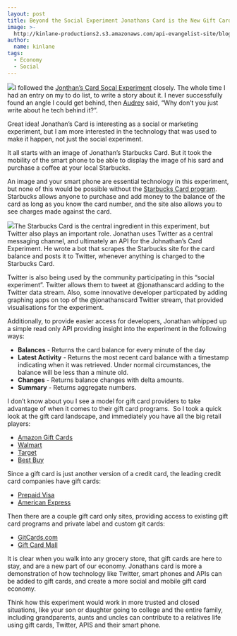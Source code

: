 ```yaml
---
layout: post
title: Beyond the Social Experiment Jonathans Card is the New Gift Card Economy
image: >-
  http://kinlane-productions2.s3.amazonaws.com/api-evangelist-site/blog/starbucks-gift-card-300x229.jpg
author:
  name: kinlane
tags:
  - Economy
  - Social
---
```

[![](http://kinlane-productions2.s3.amazonaws.com/api-evangelist/Jonathans-Card/starbucks-gift-card-300x229.jpg)](https://www.starbucks.com/card)I followed the [Jonthan’s Card Socal Experiment](http://jonathanstark.com/card/ "Jonathans Card Social Experiment") closely. The whole time I had an entry on my to do list, to write a story about it. I never successfully found an angle I could get behind, then [Audrey](http://www.hackeducation.com "Audrey Watters") said, “Why don’t you just write about he tech behind it?”.

Great idea! Jonathan’s Card is interesting as a social or marketing experiment, but I am more interested in the technology that was used to make it happen, not just the social experiment.

It all starts with an image of Jonathan’s Starbucks Card. But it took the mobility of the smart phone to be able to display the image of his sard and purchase a coffee at your local Starbucks.

An image and your smart phone are essential technology in this experiment, but none of this would be possible without the [Starbucks Card program](https://www.starbucks.com/card). Starbucks allows anyone to purchase and add money to the balance of the card as long as you know the card number, and the site also allows you to see charges made against the card.

[![](http://kinlane-productions2.s3.amazonaws.com/api-evangelist/Jonathans-Card/jonathans-card-image.png)](http://jonathanstark.com/card/)The Starbucks Card is the central ingredient in this experiment, but Twitter also plays an important role. Jonathan uses Twitter as a central messaging channel, and ultimately an API for the Johnathan’s Card Experiment. He wrote a bot that scrapes the Starbucks site for the card balance and posts it to Twitter, whenever anything is charged to the Starbucks Card.

Twitter is also being used by the community participating in this “social experiment”. Twitter allows them to tweet at @jonathanscard adding to the Twitter data stream. Also, some innovative developer particpated by adding graphing apps on top of the @jonathanscard Twitter stream, that provided visualisations for the experiment.

Additionally, to provide easier access for developers, Jonathan whipped up a simple read only API providing insight into the experiment in the following ways:

*   **Balances** - Returns the card balance for every minute of the day
*   **Latest Activity** \- Returns the most recent card balance with a timestamp indicating when it was retrieved. Under normal circumstances, the balance will be less than a minute old.
*   **Changes** - Returns balance changes with delta amounts.
*   **Summary** - Returns aggregate numbers.

I don’t know about you I see a model for gift card providers to take advantage of when it comes to their gift card programs.  So I took a quick look at the gift card landscape, and immediately you have all the big retail players:

*   [Amazon Gift Cards](http://www.amazon.com/gp/gc "Amazon Gift Cards")
*   [Walmart](http://www.walmart.com/cp/Gift-Cards/96894 "Walmart")
*   [Target](http://www.target.com/c/GiftCards/-/N-5xsxu "Target")
*   [Best Buy](http://www.bestbuy.com/site/Electronics/Gift-Cards/cat09000.c?id=cat09000 "Best Buy")

Since a gift card is just another version of a credit card, the leading credit card companies have gift cards:

*   [Prepaid Visa](http://usa.visa.com/personal/cards/prepaid/visa_gift_card.html "Prepaid Visa")
*   [American Express](https://www.americanexpress.com/gift-cards/ "American Express Gift Cards")

Then there are a couple gift card only sites, providing access to existing gift card programs and private label and custom git cards:

*   [GitCards.com](http://www.giftcards.com/ "GiftCards.com")
*   [Gift Card Mall](https://www.giftcardmall.com/ "Gift Card Mall")

It is clear when you walk into any grocery store, that gift cards are here to stay, and are a new part of our economy. Jonathans card is more a demonstration of how technology like Twitter, smart phones and APIs can be added to gift cards, and create a more social and mobile gift card economy.

Think how this experiment would work in more trusted and closed situations, like your son or daughter going to college and the entire family, including grandparents, aunts and uncles can contribute to a relatives life using gift cards, Twitter, APIS and their smart phone.